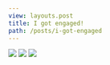 ```yaml
---
view: layouts.post
title: I got engaged!
path: /posts/i-got-engaged
---
```


<img src="/img/posts/i-got-engaged/1.jpg">
<img src="/img/posts/i-got-engaged/2.jpg">
<img src="/img/posts/i-got-engaged/3.jpg">